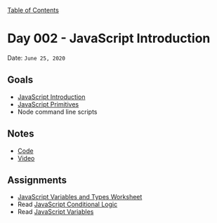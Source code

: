 [Table of Contents](../../README.md)

# Day 002 - JavaScript Introduction

Date: `June 25, 2020`

## Goals
* [JavaScript Introduction](/units/javascript-introduction/README.md)
* [JavaScript Primitives](/units/javascript-primitives/README.md)
* Node command line scripts

## Notes
* [Code](./code)
* [Video](https://www.youtube.com/watch?v=6pRzMbWhsPw)

## Assignments
* [JavaScript Variables and Types Worksheet](/assignments/js-variables-and-types-worksheet)
* Read [JavaScript Conditional Logic](/units/javascript-conditional-logic)
* Read [JavaScript Variables](/units/javascript-variables)
